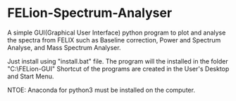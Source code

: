 # FELion-Spectrum-Analyser

A simple GUI(Graphical User Interface) python program 
to plot and analyse the spectra from FELIX
such as Baseline correction, Power and Spectrum Analyse, 
and Mass Spectrum Analyser.

Just install using "install.bat" file.
The program will the installed in the folder "C:\FELion-GUI"
Shortcut of the programs are created in the User's Desktop and Start Menu.

NTOE: Anaconda for python3 must be installed on the computer.